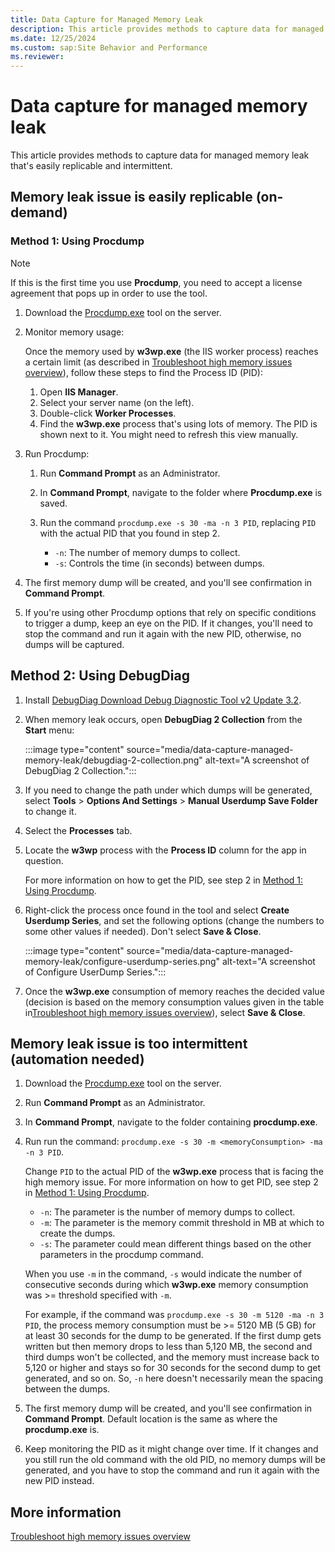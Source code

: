 ```yaml
---
title: Data Capture for Managed Memory Leak
description: This article provides methods to capture data for managed memory leak.
ms.date: 12/25/2024
ms.custom: sap:Site Behavior and Performance
ms.reviewer: 
---
```

# Data capture for managed memory leak

This article provides methods to capture data for managed memory leak that's easily replicable and intermittent.

## Memory leak issue is easily replicable (on-demand)

### Method 1: Using Procdump

> [!NOTE]
> If this is the first time you use **Procdump**, you need to accept a license agreement that pops up in order to use the tool.

1. Download the [Procdump.exe](/sysinternals/downloads/procdump) tool on the server.
1. Monitor memory usage:

   Once the memory used by **w3wp.exe** (the IIS worker process) reaches a certain limit (as described in [Troubleshoot high memory issues overview]()), follow these steps to find the Process ID (PID):

   1. Open **IIS Manager**.
   1. Select your server name (on the left).
   1. Double-click **Worker Processes**.
   1. Find the **w3wp.exe** process that's using lots of memory. The PID is shown next to it. You might need to refresh this view manually.

1. Run Procdump:

   1. Run **Command Prompt** as an Administrator.
   1. In **Command Prompt**, navigate to the folder where **Procdump.exe** is saved.
   1. Run the command `procdump.exe -s 30 -ma -n 3 PID`, replacing `PID` with the actual PID that you found in step 2.

      - `-n`: The number of memory dumps to collect.
      - `-s`: Controls the time (in seconds) between dumps.

1. The first memory dump will be created, and you'll see confirmation in **Command Prompt**.
1. If you're using other Procdump options that rely on specific conditions to trigger a dump, keep an eye on the PID. If it changes, you'll need to stop the command and run it again with the new PID, otherwise, no dumps will be captured.

## Method 2: Using DebugDiag

1. Install [DebugDiag Download Debug Diagnostic Tool v2 Update 3.2](https://www.microsoft.com/en-us/download/details.aspx?id=103453).
1. When memory leak occurs, open **DebugDiag 2 Collection** from the **Start** menu:

   :::image type="content" source="media/data-capture-managed-memory-leak/debugdiag-2-collection.png" alt-text="A screenshot of DebugDiag 2 Collection.":::

1. If you need to change the path under which dumps will be generated, select **Tools** > **Options And Settings** > **Manual Userdump Save Folder** to change it.
1. Select the **Processes** tab.
1. Locate the **w3wp** process with the **Process ID** column for the app in question.

   For more information on how to get the PID, see step 2 in [Method 1: Using Procdump](#method-1-using-procdump).

1. Right-click the process once found in the tool and select **Create Userdump Series**, and set the following options (change the numbers to some other values if needed). Don't select **Save & Close**.

   :::image type="content" source="media/data-capture-managed-memory-leak/configure-userdump-series.png" alt-text="A screenshot of Configure UserDump Series.":::

1. Once the **w3wp.exe** consumption of memory reaches the decided value (decision is based on the memory consumption values given in the table in[Troubleshoot high memory issues overview]()), select **Save & Close**.

## Memory leak issue is too intermittent (automation needed)

1. Download the [Procdump.exe](/sysinternals/downloads/procdump) tool on the server.
1. Run **Command Prompt** as an Administrator.
1. In **Command Prompt**, navigate to the folder containing **procdump.exe**.
1. Run run the command: `procdump.exe -s 30 -m <memoryConsumption> -ma -n 3 PID`.

   Change `PID` to the actual PID of the **w3wp.exe** process that is facing the high memory issue. For more information on how to get PID, see step 2 in [Method 1: Using Procdump](#method-1-using-procdump).

   - `-n`: The parameter is the number of memory dumps to collect.
   - `-m`: The parameter is the memory commit threshold in MB at which to create the dumps.
   - `-s`: The parameter could mean different things based on the other parameters in the procdump command.  

   When you use `-m` in the command, `-s` would indicate the number of consecutive seconds during which **w3wp.exe** memory consumption was >= threshold specified with `-m`.  

   For example, if the command was `procdump.exe -s 30 -m 5120 -ma -n 3 PID`, the process memory consumption must be >= 5120 MB (5 GB) for at least 30 seconds for the dump to be generated. If the first dump gets written but then memory drops to less than 5,120 MB, the second and third dumps won't be collected, and the memory must increase back to 5,120 or higher and stays so for 30 seconds for the second dump to get generated, and so on. So, `-n` here doesn't necessarily mean the spacing between the dumps.

1. The first memory dump will be created, and you'll see confirmation in **Command Prompt**. Default location is the same as where the **procdump.exe** is.

1. Keep monitoring the PID as it might change over time. If it changes and you still run the old command with the old PID, no memory dumps will be generated, and you have to stop the command and run it again with the new PID instead.

## More information

[Troubleshoot high memory issues overview]()

